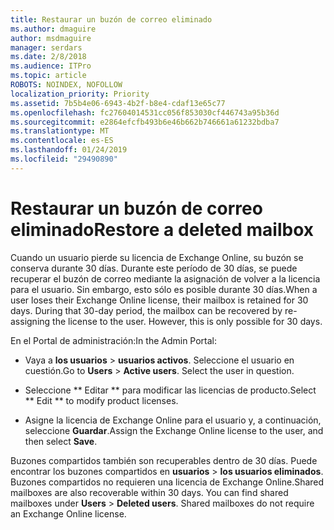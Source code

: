 ```yaml
---
title: Restaurar un buzón de correo eliminado
ms.author: dmaguire
author: msdmaguire
manager: serdars
ms.date: 2/8/2018
ms.audience: ITPro
ms.topic: article
ROBOTS: NOINDEX, NOFOLLOW
localization_priority: Priority
ms.assetid: 7b5b4e06-6943-4b2f-b8e4-cdaf13e65c77
ms.openlocfilehash: fc27604014531cc056f853030cf446743a95b36d
ms.sourcegitcommit: e2864efcfb493b6e46b662b746661a61232bdba7
ms.translationtype: MT
ms.contentlocale: es-ES
ms.lasthandoff: 01/24/2019
ms.locfileid: "29490890"
---
```

# <a name="restore-a-deleted-mailbox"></a><span data-ttu-id="8cdbf-102">Restaurar un buzón de correo eliminado</span><span class="sxs-lookup"><span data-stu-id="8cdbf-102">Restore a deleted mailbox</span></span>

<span data-ttu-id="8cdbf-p101">Cuando un usuario pierde su licencia de Exchange Online, su buzón se conserva durante 30 días. Durante este período de 30 días, se puede recuperar el buzón de correo mediante la asignación de volver a la licencia para el usuario. Sin embargo, esto sólo es posible durante 30 días.</span><span class="sxs-lookup"><span data-stu-id="8cdbf-p101">When a user loses their Exchange Online license, their mailbox is retained for 30 days. During that 30-day period, the mailbox can be recovered by re-assigning the license to the user. However, this is only possible for 30 days.</span></span>
  
<span data-ttu-id="8cdbf-106">En el Portal de administración:</span><span class="sxs-lookup"><span data-stu-id="8cdbf-106">In the Admin Portal:</span></span>
  
- <span data-ttu-id="8cdbf-p102">Vaya a **los usuarios** \> **usuarios activos**. Seleccione el usuario en cuestión.</span><span class="sxs-lookup"><span data-stu-id="8cdbf-p102">Go to **Users** \> **Active users**. Select the user in question.</span></span>
    
- <span data-ttu-id="8cdbf-109">Seleccione \*\* Editar \*\* para modificar las licencias de producto.</span><span class="sxs-lookup"><span data-stu-id="8cdbf-109">Select \*\* Edit \*\* to modify product licenses.</span></span> 
    
- <span data-ttu-id="8cdbf-110">Asigne la licencia de Exchange Online para el usuario y, a continuación, seleccione **Guardar**.</span><span class="sxs-lookup"><span data-stu-id="8cdbf-110">Assign the Exchange Online license to the user, and then select **Save**.</span></span>
    
<span data-ttu-id="8cdbf-p103">Buzones compartidos también son recuperables dentro de 30 días. Puede encontrar los buzones compartidos en **usuarios** \> **los usuarios eliminados**. Buzones compartidos no requieren una licencia de Exchange Online.</span><span class="sxs-lookup"><span data-stu-id="8cdbf-p103">Shared mailboxes are also recoverable within 30 days. You can find shared mailboxes under **Users** \> **Deleted users**. Shared mailboxes do not require an Exchange Online license.</span></span>
  

